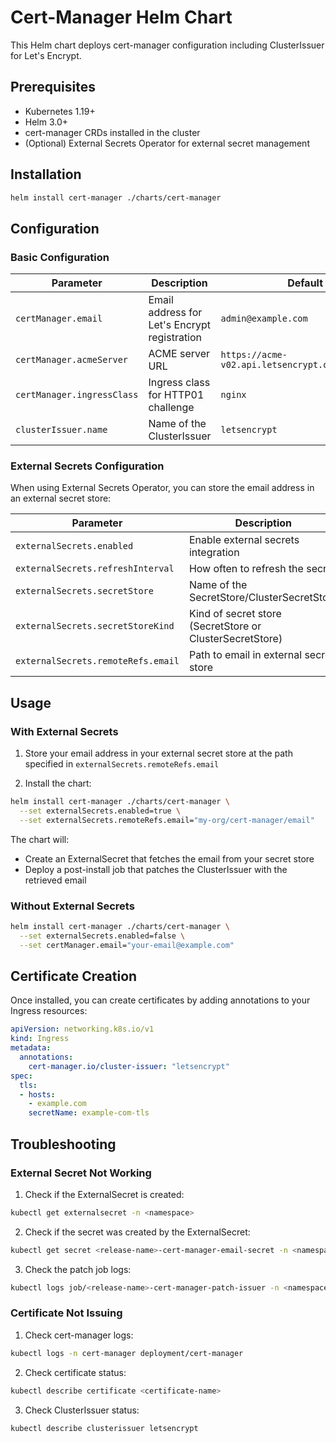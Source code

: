 # Cert-Manager Helm Chart

This Helm chart deploys cert-manager configuration including ClusterIssuer for Let's Encrypt.

## Prerequisites

- Kubernetes 1.19+
- Helm 3.0+
- cert-manager CRDs installed in the cluster
- (Optional) External Secrets Operator for external secret management

## Installation

```bash
helm install cert-manager ./charts/cert-manager
```

## Configuration

### Basic Configuration

| Parameter | Description | Default |
|-----------|-------------|---------|
| `certManager.email` | Email address for Let's Encrypt registration | `admin@example.com` |
| `certManager.acmeServer` | ACME server URL | `https://acme-v02.api.letsencrypt.org/directory` |
| `certManager.ingressClass` | Ingress class for HTTP01 challenge | `nginx` |
| `clusterIssuer.name` | Name of the ClusterIssuer | `letsencrypt` |

### External Secrets Configuration

When using External Secrets Operator, you can store the email address in an external secret store:

| Parameter | Description | Default |
|-----------|-------------|---------|
| `externalSecrets.enabled` | Enable external secrets integration | `true` |
| `externalSecrets.refreshInterval` | How often to refresh the secret | `1h` |
| `externalSecrets.secretStore` | Name of the SecretStore/ClusterSecretStore | `cluster-secret-store` |
| `externalSecrets.secretStoreKind` | Kind of secret store (SecretStore or ClusterSecretStore) | `ClusterSecretStore` |
| `externalSecrets.remoteRefs.email` | Path to email in external secret store | `wauhost/cert-manager/email` |

## Usage

### With External Secrets

1. Store your email address in your external secret store at the path specified in `externalSecrets.remoteRefs.email`

2. Install the chart:
```bash
helm install cert-manager ./charts/cert-manager \
  --set externalSecrets.enabled=true \
  --set externalSecrets.remoteRefs.email="my-org/cert-manager/email"
```

The chart will:
- Create an ExternalSecret that fetches the email from your secret store
- Deploy a post-install job that patches the ClusterIssuer with the retrieved email

### Without External Secrets

```bash
helm install cert-manager ./charts/cert-manager \
  --set externalSecrets.enabled=false \
  --set certManager.email="your-email@example.com"
```

## Certificate Creation

Once installed, you can create certificates by adding annotations to your Ingress resources:

```yaml
apiVersion: networking.k8s.io/v1
kind: Ingress
metadata:
  annotations:
    cert-manager.io/cluster-issuer: "letsencrypt"
spec:
  tls:
  - hosts:
    - example.com
    secretName: example-com-tls
```

## Troubleshooting

### External Secret Not Working

1. Check if the ExternalSecret is created:
```bash
kubectl get externalsecret -n <namespace>
```

2. Check if the secret was created by the ExternalSecret:
```bash
kubectl get secret <release-name>-cert-manager-email-secret -n <namespace>
```

3. Check the patch job logs:
```bash
kubectl logs job/<release-name>-cert-manager-patch-issuer -n <namespace>
```

### Certificate Not Issuing

1. Check cert-manager logs:
```bash
kubectl logs -n cert-manager deployment/cert-manager
```

2. Check certificate status:
```bash
kubectl describe certificate <certificate-name>
```

3. Check ClusterIssuer status:
```bash
kubectl describe clusterissuer letsencrypt
```